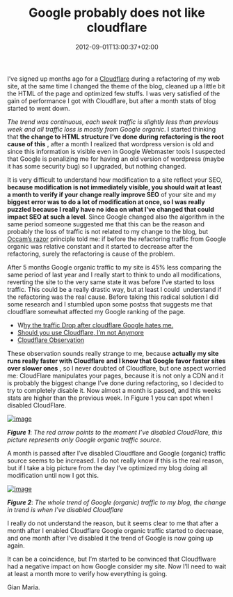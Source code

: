 ﻿---
title: "Google probably does not like cloudflare"
description: ""
date: 2012-09-01T13:00:37+02:00
draft: false
tags: [Blogging]
categories: [EverydayLife]
---
I’ve signed up months ago for a [Cloudflare](http://www.cloudflare.com/) during a refactoring of my web site, at the same time I changed the theme of the blog, cleaned up a little bit the HTML of the page and optimized few stuffs. I was very satisfied of the gain of performance I got with Cloudflare, but after a month stats of blog started to went down.

*The trend was continuous, each week traffic is slightly less than previous week and all traffic loss is mostly from Google organic*. I started thinking that  **the change to HTML structure I’ve done during refactoring is the root cause of this** , after a month I realized that wordpress version is old and since this information is visible even in Google Webmaster tools I suspected that Google is penalizing me for having an old version of wordpress (maybe it has some security bug) so I upgraded, but nothing changed.

It is very difficult to understand how modification to a site reflect your SEO,  **because modification is not immediately visible, you should wait at least a month to verify if your change really improve SEO** of your site and my  **biggest error was to do a lot of modification at once, so I was really puzzled because I really have no idea on what I’ve changed that could impact SEO at such a level**. Since Google changed also the algorithm in the same period someone suggested me that this can be the reason and probably the loss of traffic is not related to my change to the blog, but [Occam’s razor](http://en.wikipedia.org/wiki/Occam's_razor) principle told me: if before the refactoring traffic from Google organic was relative constant and it started to decrease after the refactoring, surely the refactoring is cause of the problem.

After 5 months Google organic traffic to my site is 45% less comparing the same period of last year and I really start to think to undo all modifications, reverting the site to the very same state it was before I’ve started to loss traffic. This could be a really drastic way, but at least I could  understand if the refactoring was the real cause. Before taking this radical solution I did some research and I stumbled upon some postss that suggests me that cloudflare somewhat affected my Google ranking of the page.

- W[hy the traffic Drop after cloudflare Google hates me.](http://www.pauldavidolson.com/blog/768/why-the-traffic-drop-after-cloudflare-google-hates-me/)
- [Should you use Cloudflare, I’m not Anymore](http://www.pauldavidolson.com/blog/1068/should-you-use-cloudflare-im-not-anymore/)
- [Cloudflare Observation](http://www.jonesjerry.com/web-development/cloudflare-observations.html)

These observation sounds really strange to me, because  **actually my site runs really faster with Cloudflare**  **and I know that Google favor faster sites over slower ones** , so I never doubted of Cloudflare, but one aspect worried me: CloudFlare manipulates your pages, because it is not only a CDN and it is probably the biggest change I’ve done during refactoring, so I decided to try to completely disable it. Now almost a month is passed, and this weeks stats are higher than the previous week. In Figure 1 you can spot when I disabled CloudFlare.

[![image](http://www.codewrecks.com/blog/wp-content/uploads/2012/08/image_thumb11.png "image")](http://www.codewrecks.com/blog/wp-content/uploads/2012/08/image11.png)

 ***Figure 1***: *The red arrow points to the moment I’ve disabled CloudFlare, this picture represents only Google organic traffic source.*

A month is passed after I’ve disabled Cloudflare and Google (organic) traffic source seems to be increased. I do not really know if this is the real reason, but if I take a big picture from the day I’ve optimized my blog doing all modification until now I got this.

[![image](http://www.codewrecks.com/blog/wp-content/uploads/2012/08/image_thumb12.png "image")](http://www.codewrecks.com/blog/wp-content/uploads/2012/08/image12.png)

 ***Figure 2***: *The whole trend of Google (organic) traffic to my blog, the change in trend is when I’ve disabled Cloudflare*

I really do not understand the reason, but it seems clear to me that after a month after I enabled Cloudflare Google organic traffic started to decrease, and one month after I’ve disabled it the trend of Google is now going up again.

It can be a coincidence, but I’m started to be convinced that Cloudflware had a negative impact on how Google consider my site. Now I’ll need to wait at least a month more to verify how everything is going.

Gian Maria.
